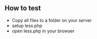 ## How to test

- Copy all files to a folder on your server
- setup less.php
- open less.php in your browser
